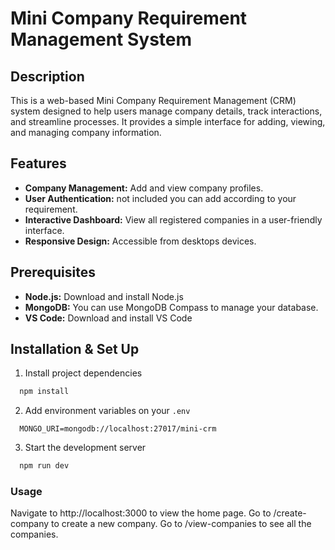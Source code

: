 # Mini Company Requirement Management System

## Description
This is a web-based Mini Company Requirement Management (CRM) system designed to help users manage company details, track interactions, and streamline processes. It provides a simple interface for adding, viewing, and managing company information.

## Features
- **Company Management:** Add and view company profiles.
- **User Authentication:** not included you can add according to your requirement.
- **Interactive Dashboard:** View all registered companies in a user-friendly interface.
- **Responsive Design:** Accessible from desktops devices.

## Prerequisites

- **Node.js:** Download and install Node.js
- **MongoDB:** You can use MongoDB Compass to manage your database.
- **VS Code:** Download and install VS Code

## Installation & Set Up

1. Install project dependencies

```bash
  npm install
```

2. Add environment variables on your `.env`

```env
  MONGO_URI=mongodb://localhost:27017/mini-crm
```

3. Start the development server

```bash
  npm run dev
```
### Usage
Navigate to http://localhost:3000 to view the home page. Go to /create-company to create a new company. Go to /view-companies to see all the companies.



